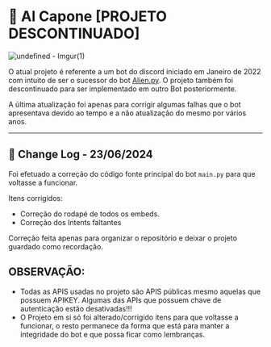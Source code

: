 
# 🎩 Al Capone [PROJETO DESCONTINUADO]

![undefined - Imgur(1)](https://github.com/cristopherrissardi/Al-Capone-Bot/assets/93612872/e8843a00-7d22-4cb6-bfb5-376ce4b5b95a)


O atual projeto é referente a um bot do discord iniciado em Janeiro de 2022 com intuito de ser o sucessor do bot [Alien.py](https://github.com/cristopherrissardi/Alien.py). O projeto também foi descontinuado para ser implementado em outro Bot posteriormente.

A última atualização foi apenas para corrigir algumas falhas que o bot apresentava devido ao tempo e a não atualização do mesmo por vários anos. 

---

## 📃 Change Log - 23/06/2024

Foi efetuado a correção do código fonte principal do bot `main.py` para que voltasse a funcionar.

Itens corrigidos:

- Correção do rodapé de todos os embeds.
- Correção dos Intents faltantes

Correção feita apenas para organizar o repositório e deixar o projeto guardado como recordação.

## OBSERVAÇÃO:

- Todas as APIS usadas no projeto são APIS públicas mesmo aquelas que possuem APIKEY. Algumas das APIs que possuem chave de autenticação estão desativadas!!!
- O Projeto em si só foi alterado/corrigido itens para que voltasse a funcionar, o resto permanece da forma que está para manter a integridade do bot e que possa ficar como lembranças. 

